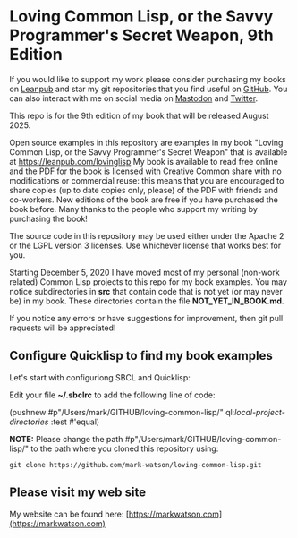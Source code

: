# Loving Common Lisp, or the Savvy Programmer's Secret Weapon, 9th Edition

If you would like to support my work please consider purchasing my books on [Leanpub](https://leanpub.com/u/markwatson) and star my git repositories that you find useful on [GitHub](https://github.com/mark-watson?tab=repositories&q=&type=public). You can also interact with me on social media on [Mastodon](https://mastodon.social/@mark_watson) and [Twitter](https://twitter.com/mark_l_watson).

This repo is for the 9th edition of my book that will be released August 2025.

Open source examples in this repository are examples in my book "Loving Common Lisp, or the Savvy Programmer's Secret Weapon" that is available at https://leanpub.com/lovinglisp My book is available to read free online and the PDF for the book is licensed with Creative Common share with no modifications or commercial reuse: this means that you are encouraged to share copies (up to date copies only, please) of the PDF with friends and co-workers. New editions of the book are free if you have purchased the book before. Many thanks to the people who support my writing by purchasing the book!

The source code in this repository may be used either under the Apache 2 or the LGPL version 3 licenses. Use whichever license that works best for you.

Starting December 5, 2020 I have moved most of my personal (non-work related) Common Lisp projects to this repo for my book examples. You may notice subdirectories in **src** that contain code that is not yet (or may never be) in my book. These directories contain the file **NOT_YET_IN_BOOK.md**.

If you notice any errors or have suggestions for improvement, then git pull requests will be appreciated!


## Configure Quicklisp to find my book examples

Let's start with configuriong SBCL and Quicklisp:

Edit your file **~/.sbclrc** to add the following line of code:

(pushnew #p"/Users/mark/GITHUB/loving-common-lisp/"
         ql:*local-project-directories*
         :test #'equal)

**NOTE:** Please change the path #p"/Users/mark/GITHUB/loving-common-lisp/" to the path where you cloned this repository using:

    git clone https://github.com/mark-watson/loving-common-lisp.git


## Please visit my web site

My website can be found here: [https://markwatson.com](https://markwatson.com)
